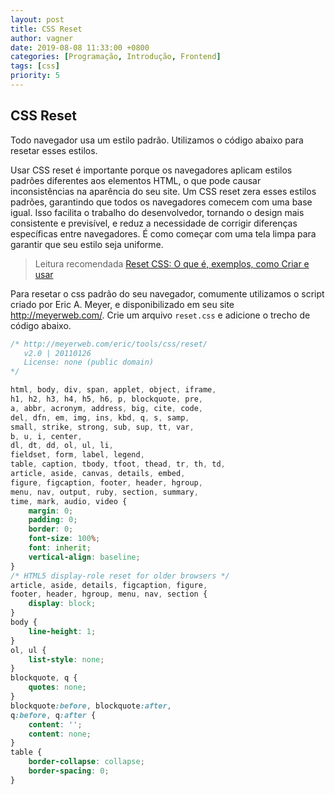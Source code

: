 ```yaml
---
layout: post
title: CSS Reset
author: vagner
date: 2019-08-08 11:33:00 +0800
categories: [Programação, Introdução, Frontend]
tags: [css]
priority: 5
---
```


## CSS Reset

Todo navegador usa um estilo padrão. Utilizamos o código abaixo para resetar esses estilos.

Usar CSS reset é importante porque os navegadores aplicam estilos padrões diferentes aos elementos HTML, o que pode causar inconsistências na aparência do seu site. Um CSS reset zera esses estilos padrões, garantindo que todos os navegadores comecem com uma base igual. Isso facilita o trabalho do desenvolvedor, tornando o design mais consistente e previsível, e reduz a necessidade de corrigir diferenças específicas entre navegadores. É como começar com uma tela limpa para garantir que seu estilo seja uniforme.

> Leitura recomendada
> [Reset CSS: O que é, exemplos, como Criar e usar](https://www.alura.com.br/artigos/o-que-e-reset-css?utm_term=&utm_campaign=&utm_source=adwords&utm_medium=ppc&hsa_acc=7964138385&hsa_cam=20987928442&hsa_grp=157916200306&hsa_ad=689395782879&hsa_src=g&hsa_tgt=dsa-2273097816642&hsa_kw=&hsa_mt=&hsa_net=adwords&hsa_ver=3&gad_source=1&gclid=CjwKCAjwtNi0BhA1EiwAWZaANOITzXDfAnXJhLZEHs9tU-qGtQT5UumujYaMaOxVa0RF_3C2RgyFuRoC-o8QAvD_BwE)


Para resetar o css padrão do seu navegador, comumente utilizamos o script criado por  Eric A. Meyer, e disponibilizado em seu site http://meyerweb.com/.
Crie um arquivo `reset.css` e adicione o trecho de código abaixo.

```css
/* http://meyerweb.com/eric/tools/css/reset/ 
   v2.0 | 20110126
   License: none (public domain)
*/

html, body, div, span, applet, object, iframe,
h1, h2, h3, h4, h5, h6, p, blockquote, pre,
a, abbr, acronym, address, big, cite, code,
del, dfn, em, img, ins, kbd, q, s, samp,
small, strike, strong, sub, sup, tt, var,
b, u, i, center,
dl, dt, dd, ol, ul, li,
fieldset, form, label, legend,
table, caption, tbody, tfoot, thead, tr, th, td,
article, aside, canvas, details, embed, 
figure, figcaption, footer, header, hgroup, 
menu, nav, output, ruby, section, summary,
time, mark, audio, video {
	margin: 0;
	padding: 0;
	border: 0;
	font-size: 100%;
	font: inherit;
	vertical-align: baseline;
}
/* HTML5 display-role reset for older browsers */
article, aside, details, figcaption, figure, 
footer, header, hgroup, menu, nav, section {
	display: block;
}
body {
	line-height: 1;
}
ol, ul {
	list-style: none;
}
blockquote, q {
	quotes: none;
}
blockquote:before, blockquote:after,
q:before, q:after {
	content: '';
	content: none;
}
table {
	border-collapse: collapse;
	border-spacing: 0;
}
```
